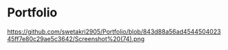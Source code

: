 # Portfolio

https://github.com/swetakri2905/Portfolio/blob/843d88a56ad454450402345ff7e80c29ae5c3642/Screenshot%20(74).png
